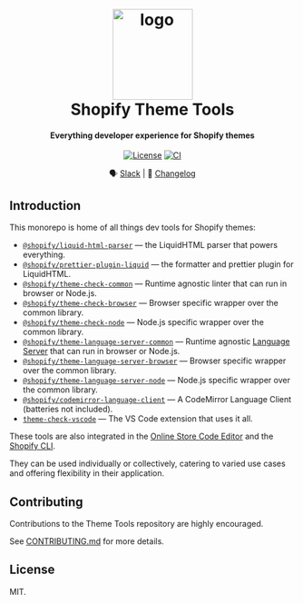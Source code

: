 <h1 align="center" style="position: relative;" >
  <br>
    <img src="https://github.com/Shopify/theme-check-vscode/blob/main/images/shopify_glyph.png?raw=true" alt="logo" width="141" height="160">
  <br>
  Shopify Theme Tools
</h1>

<h4 align="center">Everything developer experience for Shopify themes</h4>

<p align="center">
  <a href="https://github.com/Shopify/theme-tools/blob/main/LICENSE.md"><img src="https://img.shields.io/npm/l/@shopify/prettier-plugin-liquid.svg?sanitize=true" alt="License"></a>
  <a href="https://github.com/Shopify/theme-tools/actions/workflows/ci.yml"><img alt="CI" src="https://github.com/Shopify/theme-tools/actions/workflows/ci.yml/badge.svg"></a>
</p>

<div align="center">

🗣 [Slack](https://join.slack.com/t/shopifypartners/shared_invite/zt-sdr2quab-mGkzkttZ2hnVm0~8noSyvw) | 📝 [Changelog](https://github.com/Shopify/theme-tools/blob/main/packages/vscode-extension/CHANGELOG.md)

</div>

## Introduction

This monorepo is home of all things dev tools for Shopify themes:

- [`@shopify/liquid-html-parser`](./packages/liquid-html-parser) — the LiquidHTML parser that powers everything.  
- [`@shopify/prettier-plugin-liquid`](./packages/prettier-plugin-liquid) — the formatter and prettier plugin for LiquidHTML.  
- [`@shopify/theme-check-common`](./packages/theme-check-common) — Runtime agnostic linter that can run in browser or Node.js.  
- [`@shopify/theme-check-browser`](./packages/theme-check-browser) — Browser specific wrapper over the common library.  
- [`@shopify/theme-check-node`](./packages/theme-check-node) — Node.js specific wrapper over the common library.  
- [`@shopify/theme-language-server-common`](./packages/theme-language-server-common) — Runtime agnostic [Language Server](https://microsoft.github.io/language-server-protocol/) that can run in browser or Node.js.  
- [`@shopify/theme-language-server-browser`](./packages/theme-language-server-browser) — Browser specific wrapper over the common library.  
- [`@shopify/theme-language-server-node`](./packages/theme-language-server-node) — Node.js specific wrapper over the common library.  
- [`@shopify/codemirror-language-client`](./packages/codemirror-language-client) — A CodeMirror Language Client (batteries not included).  
- [`theme-check-vscode`](./packages/vscode-extension) — The VS Code extension that uses it all.

These tools are also integrated in the [Online Store Code Editor](https://shopify.dev/docs/storefronts/themes/tools/code-editor) and the [Shopify CLI](https://shopify.dev/docs/api/shopify-cli/theme).

They can be used individually or collectively, catering to varied use cases and offering flexibility in their application.

## Contributing

Contributions to the Theme Tools repository are highly encouraged.

See [CONTRIBUTING.md](./docs/contributing.md) for more details.

## License

MIT.
